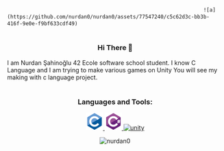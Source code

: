 
                                                                    ![a](https://github.com/nurdan0/nurdan0/assets/77547240/c5c62d3c-bb3b-416f-9e0e-f9bf633cdf49)


# <h3 align="center">Hi There 🐥</h3>

I am Nurdan Şahinoğlu 42 Ecole software school student. I know C Language and I am trying to make various games on Unity You will see my making with c language project.

# <h3 align="center">Languages and Tools:</h3>
<p align="center"> <a href="https://www.cprogramming.com/" target="_blank" rel="noreferrer"> <img src="https://raw.githubusercontent.com/devicons/devicon/master/icons/c/c-original.svg" alt="c" width="40" height="40"/> </a> <a href="https://www.w3schools.com/cs/" target="_blank" rel="noreferrer"> <img src="https://raw.githubusercontent.com/devicons/devicon/master/icons/csharp/csharp-original.svg" alt="csharp" width="40" height="40"/> </a> <a href="https://unity.com/" target="_blank" rel="noreferrer"> <img src="https://www.vectorlogo.zone/logos/unity3d/unity3d-icon.svg" alt="unity" width="40" height="40"/> </a> </p>

<p align="center"> <img src="https://komarev.com/ghpvc/?username=nurdan0&label=Profile%20views&color=0e75b6&style=flat" alt="nurdan0" /> </p>
